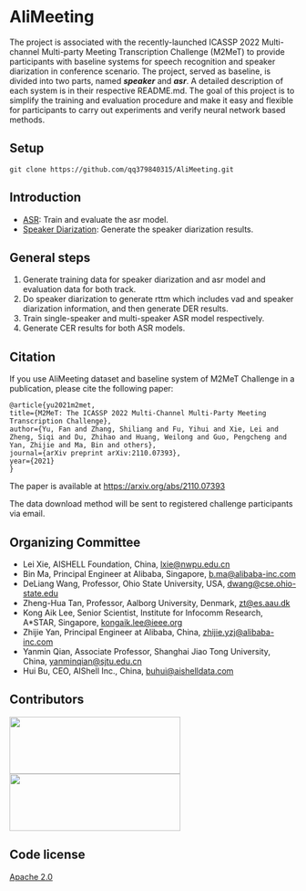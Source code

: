 # AliMeeting


The project is associated with the recently-launched ICASSP 2022 Multi-channel Multi-party Meeting Transcription Challenge (M2MeT) to provide participants with baseline systems for speech recognition and speaker diarization in conference scenario. The project, served as baseline, is divided into two parts, named ***speaker*** and ***asr***. A detailed description of each system is in their respective README.md. The goal of this project is to simplify the training and evaluation procedure and make it easy and flexible for participants to carry out experiments and verify neural network based methods.

## Setup

```shell
git clone https://github.com/qq379840315/AliMeeting.git
```
## Introduction

* [ASR](asr): Train and evaluate the asr model. 
* [Speaker Diarization](speaker): Generate the speaker diarization results. 

## General steps
1. Generate training data for speaker diarization and asr model and evaluation data for both track.
2. Do speaker diarization to generate rttm which includes vad and speaker diarization information, and then generate DER results.
3. Train single-speaker and multi-speaker ASR model respectively.
4. Generate CER results for both ASR models.




## Citation
If you use AliMeeting dataset and baseline system of M2MeT Challenge in a publication, please cite the following paper:

    @article{yu2021m2met,
    title={M2MeT: The ICASSP 2022 Multi-Channel Multi-Party Meeting Transcription Challenge},
    author={Yu, Fan and Zhang, Shiliang and Fu, Yihui and Xie, Lei and Zheng, Siqi and Du, Zhihao and Huang, Weilong and Guo, Pengcheng and Yan, Zhijie and Ma, Bin and others},
    journal={arXiv preprint arXiv:2110.07393},
    year={2021}
    }
The paper is available at https://arxiv.org/abs/2110.07393

The data download method will be sent to registered challenge participants via email.

## Organizing Committee 
* Lei Xie, AISHELL Foundation, China, lxie@nwpu.edu.cn
* Bin Ma, Principal Engineer at Alibaba, Singapore, b.ma@alibaba-inc.com
* DeLiang Wang, Professor, Ohio State University, USA, dwang@cse.ohio-state.edu
* Zheng-Hua Tan, Professor, Aalborg University, Denmark, zt@es.aau.dk
* Kong Aik Lee, Senior Scientist, Institute for Infocomm Research, A*STAR, Singapore, kongaik.lee@ieee.org
* Zhijie Yan, Principal Engineer at Alibaba, China, zhijie.yzj@alibaba-inc.com
* Yanmin Qian, Associate Professor, Shanghai Jiao Tong University, China,
yanminqian@sjtu.edu.cn
* Hui Bu, CEO, AIShell Inc., China, buhui@aishelldata.com

## Contributors

[<img width="300" height="100" src="https://github.com/qq379840315/AliMeeting/blob/main/alibaba.png"/>](https://damo.alibaba.com/labs/speech/?lang=zh)[<img width="300" height="100" src="https://github.com/qq379840315/AliMeeting/blob/main/fig_aishell.jpg"/>](http://www.aishelltech.com/sy)


## Code license 

[Apache 2.0](./LICENSE)

